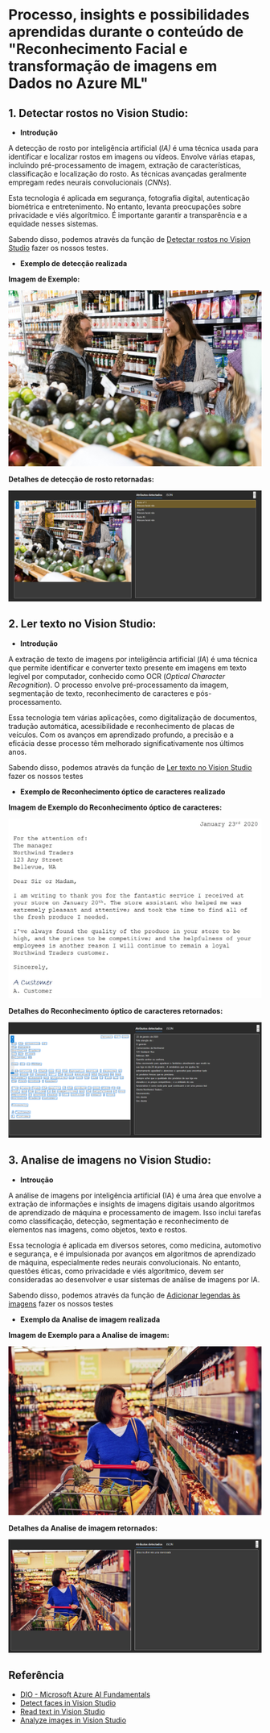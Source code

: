 # Processo, insights e possibilidades aprendidas durante o conteúdo de **"Reconhecimento Facial e transformação de imagens em Dados no Azure ML"**

## **1. Detectar rostos no Vision Studio:**

- **Introdução**

A detecção de rosto por inteligência artificial (*IA)* é uma técnica usada para identificar e localizar rostos em imagens ou vídeos. Envolve várias etapas, incluindo pré-processamento de imagem, extração de características, classificação e localização do rosto. As técnicas avançadas geralmente empregam redes neurais convolucionais (*CNNs*). 

Esta tecnologia é aplicada em segurança, fotografia digital, autenticação biométrica e entretenimento. No entanto, levanta preocupações sobre privacidade e viés algorítmico. É importante garantir a transparência e a equidade nesses sistemas. 

Sabendo disso, podemos através da função de [Detectar rostos no Vision Studio](https://portal.vision.cognitive.azure.com/demo/face-detection) fazer os nossos testes.

- **Exemplo de detecção realizada**

**Imagem de Exemplo:**

![Imagem de Exemplo da prática feita](Praticas\DetectfacesinVisionStudio\inputs\store-camera-2.jpg)

**Detalhes de detecção de rosto retornadas:**

![Detalhes de detecção de rosto retornados através da prática](Praticas\DetectfacesinVisionStudio\outputs\store-camera-2.1.png)


## **2. Ler texto no Vision Studio:**

- **Introdução**

A extração de texto de imagens por inteligência artificial (*IA*) é uma técnica que permite identificar e converter texto presente em imagens em texto legível por computador, conhecido como OCR (*Optical Character Recognition*). O processo envolve pré-processamento da imagem, segmentação de texto, reconhecimento de caracteres e pós-processamento. 

Essa tecnologia tem várias aplicações, como digitalização de documentos, tradução automática, acessibilidade e reconhecimento de placas de veículos. Com os avanços em aprendizado profundo, a precisão e a eficácia desse processo têm melhorado significativamente nos últimos anos.

Sabendo disso, podemos através da função de [Ler texto no Vision Studio](https://portal.vision.cognitive.azure.com/demo/extract-text-from-images) fazer os nossos testes

- **Exemplo de Reconhecimento óptico de caracteres realizado**

**Imagem de Exemplo do Reconhecimento óptico de caracteres:**

![Imagem de Exemplo da prática feita](Praticas\ReadtextinVisionStudio\inputs\letter.jpg)

**Detalhes do Reconhecimento óptico de caracteres retornados:**

![Detalhes do Reconhecimento óptico de caracteres retornados através da prática](Praticas\ReadtextinVisionStudio\outputs\letter.png)

## **3. Analise de imagens no Vision Studio:**

- **Introução**

A análise de imagens por inteligência artificial (IA) é uma área que envolve a extração de informações e insights de imagens digitais usando algoritmos de aprendizado de máquina e processamento de imagem. Isso inclui tarefas como classificação, detecção, segmentação e reconhecimento de elementos nas imagens, como objetos, texto e rostos. 

Essa tecnologia é aplicada em diversos setores, como medicina, automotivo e segurança, e é impulsionada por avanços em algoritmos de aprendizado de máquina, especialmente redes neurais convolucionais. No entanto, questões éticas, como privacidade e viés algorítmico, devem ser consideradas ao desenvolver e usar sistemas de análise de imagens por IA.

Sabendo disso, podemos através da função de [Adicionar legendas às imagens](https://portal.vision.cognitive.azure.com/demo/image-captioning) fazer os nossos testes

- **Exemplo da Analise de imagem realizada**

**Imagem de Exemplo para a Analise de imagem:**

![Imagem de Exemplo da prática feita](Praticas\AnalyzeimagesinVisionStudio\inputs\store-camera-3.jpg)

**Detalhes da Analise de imagem retornados:**

![Detalhes da Analise imagem retornadas através da prática](Praticas\AnalyzeimagesinVisionStudio\outputs\store-camera-3.1.png)

## Referência

 - [DIO - Microsoft Azure AI Fundamentals](https://web.dio.me/track/a088cda7-a37f-451a-b392-46fa7e6ddc55)
 - [Detect faces in Vision Studio](https://microsoftlearning.github.io/mslearn-ai-fundamentals/Instructions/Labs/04-face.html)
 - [Read text in Vision Studio](https://microsoftlearning.github.io/mslearn-ai-fundamentals/Instructions/Labs/05-ocr.html)
  - [Analyze images in Vision Studio](https://microsoftlearning.github.io/mslearn-ai-fundamentals/Instructions/Labs/03-image-analysis.html)

